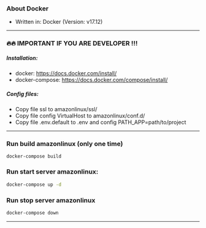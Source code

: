 ### About Docker
- Written in: Docker (Version: v17.12)

------

### :fire::fire: IMPORTANT IF YOU ARE DEVELOPER !!!

##### Installation:
- docker: https://docs.docker.com/install/
- docker-compose: https://docs.docker.com/compose/install/

##### Config files:
- Copy file ssl to amazonlinux/ssl/
- Copy file config VirtualHost to amazonlinux/conf.d/
- Copy file .env.default to .env and config PATH_APP=path/to/project

------

### Run build amazonlinux (only one time)
```
docker-compose build
```
### Run start server amazonlinux:
```bash
docker-compose up -d
```
### Run stop server amazonlinux
```bash
docker-compose down
```

------

